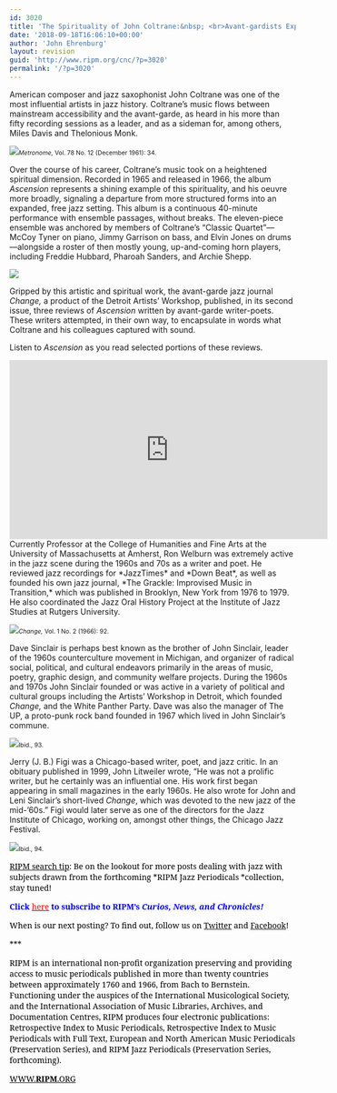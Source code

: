 ```yaml
---
id: 3020
title: 'The Spirituality of John Coltrane:&nbsp; <br>Avant-gardists Experience Ascension'
date: '2018-09-18T16:06:10+00:00'
author: 'John Ehrenburg'
layout: revision
guid: 'http://www.ripm.org/cnc/?p=3020'
permalink: '/?p=3020'
---
```


American composer and jazz saxophonist John Coltrane was one of the most influential artists in jazz history. Coltrane’s music flows between mainstream accessibility and the avant-garde, as heard in his more than fifty recording sessions as a leader, and as a sideman for, among others, Miles Davis and Thelonious Monk.

![](http://www.ripm.org/cnc/wp-content/uploads/2018/09/Coltrane-1.jpg)<span style="font-size: 8pt;">*Metronome,* Vol. 78 No. 12 (December 1961): 34. </span>

Over the course of his career, Coltrane’s music took on a heightened spiritual dimension. Recorded in 1965 and released in 1966, the album *Ascension* represents a shining example of this spirituality, and his oeuvre more broadly, signaling a departure from more structured forms into an expanded, free jazz setting. This album is a continuous 40-minute performance with ensemble passages, without breaks. The eleven-piece ensemble was anchored by members of Coltrane’s “Classic Quartet”—McCoy Tyner on piano, Jimmy Garrison on bass, and Elvin Jones on drums—alongside a roster of then mostly young, up-and-coming horn players, including Freddie Hubbard, Pharoah Sanders, and Archie Shepp.

![](http://www.ripm.org/cnc/wp-content/uploads/2018/09/trane-2.jpg)

Gripped by this artistic and spiritual work, the avant-garde jazz journal *Change,* a product of the Detroit Artists’ Workshop, published, in its second issue, three reviews of *Ascension* written by avant-garde writer-poets. These writers attempted, in their own way, to encapsulate in words what Coltrane and his colleagues captured with sound.

Listen to *Ascension* as you read selected portions of these reviews.

<div style="text-align: center;"><iframe allowfullscreen="allowfullscreen" frameborder="0" height="315" loading="lazy" src="https://www.youtube.com/embed/-81AEUqHPzU?rel=0&start=1" width="560"></iframe></div>Currently Professor at the College of Humanities and Fine Arts at the University of Massachusetts at Amherst, Ron Welburn was extremely active in the jazz scene during the 1960s and 70s as a writer and poet. He reviewed jazz recordings for *JazzTimes* and *Down Beat*, as well as founded his own jazz journal, *The Grackle: Improvised Music in Transition,* which was published in Brooklyn, New York from 1976 to 1979. He also coordinated the Jazz Oral History Project at the Institute of Jazz Studies at Rutgers University.

![](http://www.ripm.org/cnc/wp-content/uploads/2018/09/trane-3-1024x536.jpg)<span style="font-size: 8pt;">*Change,* Vol. 1 No. 2 (1966): 92.</span>

Dave Sinclair is perhaps best known as the brother of John Sinclair, leader of the 1960s counterculture movement in Michigan, and organizer of radical social, political, and cultural endeavors primarily in the areas of music, poetry, graphic design, and community welfare projects. During the 1960s and 1970s John Sinclair founded or was active in a variety of political and cultural groups including the Artists’ Workshop in Detroit, which founded *Change,* and the White Panther Party. Dave was also the manager of The UP, a proto-punk rock band founded in 1967 which lived in John Sinclair’s commune.

![](http://www.ripm.org/cnc/wp-content/uploads/2018/09/trane-4.jpg)<span style="font-size: 8pt;">Ibid., 93. </span>

Jerry (J. B.) Figi was a Chicago-based writer, poet, and jazz critic. In an obituary published in 1999, John Litweiler wrote, “He was not a prolific writer, but he certainly was an influential one. His work first began appearing in small magazines in the early 1960s. He also wrote for John and Leni Sinclair’s short-lived *Change*, which was devoted to the new jazz of the mid-’60s.” Figi would later serve as one of the directors for the Jazz Institute of Chicago, working on, amongst other things, the Chicago Jazz Festival.

![](http://www.ripm.org/cnc/wp-content/uploads/2018/09/trane-5-1024x240.jpg)<span style="font-size: 8pt;">Ibid., 94. </span>

<u><span style="font-family: 'Forum','serif'; color: black;">RIPM search tip</span></u><span style="font-family: 'Forum','serif'; color: black;">: Be on the lookout for more posts dealing with jazz with subjects drawn from the forthcoming *<span style="font-family: 'Forum','serif';">RIPM Jazz Periodicals </span>*collection, stay tuned!</span>

**<span style="font-family: 'Forum','serif'; color: blue;">Click</span><span style="font-family: 'Forum','serif'; color: red;"> </span>**[<span style="font-family: 'Forum','serif'; color: red;">here</span>](http://ripm.org/?page=cncsubscribe)**<span style="font-family: 'Forum','serif'; color: red;"> </span><span style="font-family: 'Forum','serif'; color: blue;">to subscribe to RIPM’s *Curios, News, and Chronicles!* </span>**

<span style="font-family: 'Forum','serif'; color: black;">When is our next posting? To find out, follow us on </span>[<span style="font-family: 'Forum','serif'; color: black;">Twitter</span>](https://twitter.com/RIPMCenter)<span style="font-family: 'Forum','serif'; color: black;"> and </span>[<span style="font-family: 'Forum','serif'; color: black;">Facebook</span>](https://www.facebook.com/RIPMCenter/)<span style="font-family: 'Forum','serif'; color: black;">!</span>

<span style="font-family: 'Forum','serif'; color: black;">\*\*\*</span>

<span style="font-family: 'Forum','serif'; color: black;">RIPM</span><span style="font-family: 'Forum','serif'; color: navy;"> </span><span style="font-family: 'Forum','serif'; color: black;">is an international non-profit organization preserving and providing access to music periodicals published in more than twenty countries between approximately 1760 and 1966, from Bach to Bernstein. Functioning under the auspices of the International Musicological Society, and the International Association of Music Libraries, Archives, and Documentation Centres, RIPM produces four electronic publications: Retrospective Index to Music Periodicals, Retrospective Index to Music Periodicals with Full Text, European and North American Music Periodicals (Preservation Series), and RIPM Jazz Periodicals (Preservation Series, forthcoming).</span>

[<span style="font-family: 'Forum','serif'; color: black;">WWW.</span>**<span style="font-family: 'Forum','serif'; color: black; text-decoration: none; text-underline: none;">RIPM</span>**<span style="font-family: 'Forum','serif'; color: black;">.ORG</span>](http://cts.vresp.com/c/?RIPMConsortiumLtd./606886bac9/3fdca83fa7/d715bbc74f)